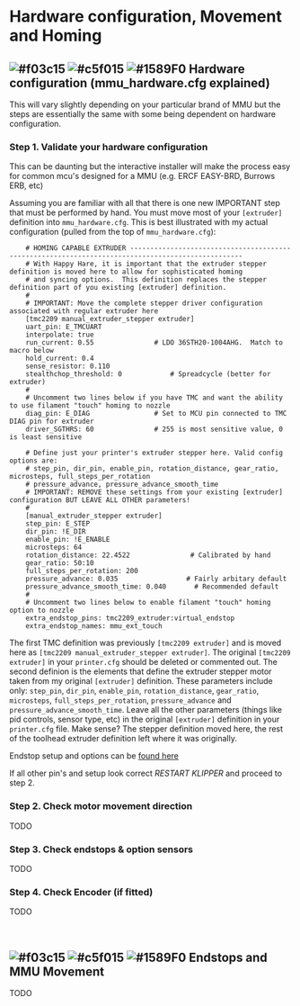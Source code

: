 # Hardware configuration, Movement and Homing

## ![#f03c15](https://placehold.co/15x15/f03c15/f03c15.png) ![#c5f015](https://placehold.co/15x15/c5f015/c5f015.png) ![#1589F0](https://placehold.co/15x15/1589F0/1589F0.png) Hardware configuration (mmu_hardware.cfg explained)

This will vary slightly depending on your particular brand of MMU but the steps are essentially the same with some being dependent on hardware configuration.

### Step 1. Validate your hardware configuration
This can be daunting but the interactive installer will make the process easy for common mcu's designed for a MMU (e.g. ERCF EASY-BRD, Burrows ERB, etc)

Assuming you are familiar with all that there is one new IMPORTANT step that must be performed by hand.  You must move most of your `[extruder]` definition into `mmu_hardware.cfg`. This is best illustrated with my actual configuration (pulled from the top of `mmu_hardware.cfg`):
  
```
    # HOMING CAPABLE EXTRUDER --------------------------------------------------------------------------------------------------
    # With Happy Hare, it is important that the extruder stepper definition is moved here to allow for sophisticated homing
    # and syncing options.  This definition replaces the stepper definition part of you existing [extruder] definition.
    #
    # IMPORTANT: Move the complete stepper driver configuration associated with regular extruder here
    [tmc2209 manual_extruder_stepper extruder]
    uart_pin: E_TMCUART
    interpolate: true
    run_current: 0.55				# LDO 36STH20-1004AHG.  Match to macro below
    hold_current: 0.4
    sense_resistor: 0.110
    stealthchop_threshold: 0			# Spreadcycle (better for extruder)
    #
    # Uncomment two lines below if you have TMC and want the ability to use filament "touch" homing to nozzle
    diag_pin: E_DIAG				# Set to MCU pin connected to TMC DIAG pin for extruder
    driver_SGTHRS: 60				# 255 is most sensitive value, 0 is least sensitive
    
    # Define just your printer's extruder stepper here. Valid config options are:
    # step_pin, dir_pin, enable_pin, rotation_distance, gear_ratio, microsteps, full_steps_per_rotation
    # pressure_advance, pressure_advance_smooth_time
    # IMPORTANT: REMOVE these settings from your existing [extruder] configuration BUT LEAVE ALL OTHER parameters!
    #
    [manual_extruder_stepper extruder]
    step_pin: E_STEP
    dir_pin: !E_DIR
    enable_pin: !E_ENABLE
    microsteps: 64
    rotation_distance: 22.4522               # Calibrated by hand
    gear_ratio: 50:10
    full_steps_per_rotation: 200
    pressure_advance: 0.035                 # Fairly arbitary default
    pressure_advance_smooth_time: 0.040		  # Recommended default
    #
    # Uncomment two lines below to enable filament "touch" homing option to nozzle
    extra_endstop_pins: tmc2209_extruder:virtual_endstop
    extra_endstop_names: mmu_ext_touch
```

The first TMC definition was previously `[tmc2209 extruder]` and is moved here as `[tmc2209 manual_extruder_stepper extruder]`. The original `[tmc2209 extruder]` in your `printer.cfg` should be deleted or commented out.
The second definion is the elements that define the extruder stepper motor taken from my original `[extruder]` definition. These parameters include only: `step_pin`, `dir_pin`, `enable_pin`, `rotation_distance`, `gear_ratio`, `microsteps`, `full_steps_per_rotation`, `pressure_advance` and `pressure_advance_smooth_time`.  Leave all the other parameters (things like pid controls, sensor type, etc) in the original `[extruder]` definition in your `printer.cfg` file. Make sense? The stepper definition moved here, the rest of the toolhead extruder definition left where it was originally.

Endstop setup and options can be [found here](#endstops-and-mmu-movement)

If all other pin's and setup look correct *RESTART KLIPPER* and proceed to step 2.

### Step 2. Check motor movement direction
TODO

### Step 3. Check endstops & option sensors
TODO

### Step 4. Check Encoder (if fitted)
TODO

<br>

## ![#f03c15](https://placehold.co/15x15/f03c15/f03c15.png) ![#c5f015](https://placehold.co/15x15/c5f015/c5f015.png) ![#1589F0](https://placehold.co/15x15/1589F0/1589F0.png) Endstops and MMU Movement
TODO
